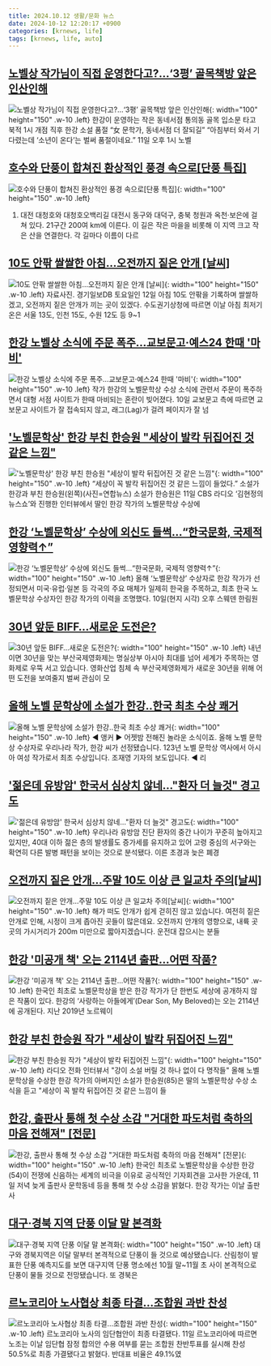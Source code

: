 ```yaml
---
title: 2024.10.12 생활/문화 뉴스
date: 2024-10-12 12:20:17 +0900
categories: [krnews, life]
tags: [krnews, life, auto]
---
```

## [노벨상 작가님이 직접 운영한다고?…‘3평’ 골목책방 앞은 인산인해](https://n.news.naver.com/mnews/article/009/0005377991)

![노벨상 작가님이 직접 운영한다고?…‘3평’ 골목책방 앞은 인산인해](https://mimgnews.pstatic.net/image/origin/009/2024/10/12/5377991.jpg?type=nf220_150){: width="100" height="150" .w-10 .left}
한강이 운영하는 작은 동네서점 통의동 골목 입소문 타고 북적 1시 개점 직후 한강 소설 품절 “女 문학가, 동네서점 더 잘되길” “아침부터 와서 기다렸는데 ‘소년이 온다’는 벌써 품절이네요.” 11일 오후 1시 노벨

## [호수와 단풍이 합쳐진 환상적인 풍경 속으로[단풍 특집]](https://n.news.naver.com/mnews/article/094/0000012120)

![호수와 단풍이 합쳐진 환상적인 풍경 속으로[단풍 특집]](https://mimgnews.pstatic.net/image/origin/094/2024/10/11/12120.jpg?type=nf220_150){: width="100" height="150" .w-10 .left}
1. 대전 대청호와 대청호오백리길 대전시 동구와 대덕구, 충북 청원과 옥천·보은에 걸쳐 있다. 21구간 200여 km에 이른다. 이 길은 작은 마을을 비롯해 이 지역 크고 작은 산을 연결한다. 각 길마다 이름이 다르

## [10도 안팎 쌀쌀한 아침…오전까지 짙은 안개 [날씨]](https://n.news.naver.com/mnews/article/666/0000054069)

![10도 안팎 쌀쌀한 아침…오전까지 짙은 안개 [날씨]](https://mimgnews.pstatic.net/image/origin/666/2024/10/12/54069.jpg?type=nf220_150){: width="100" height="150" .w-10 .left}
자료사진. 경기일보DB 토요일인 12일 아침 10도 안팎을 기록하며 쌀쌀하겠고, 오전까지 짙은 안개가 끼는 곳이 있겠다. 수도권기상청에 따르면 이날 아침 최저기온은 서울 13도, 인천 15도, 수원 12도 등 9~1

## [한강 노벨상 소식에 주문 폭주…교보문고·예스24 한때 '마비'](https://n.news.naver.com/mnews/article/052/0002097900)

![한강 노벨상 소식에 주문 폭주…교보문고·예스24 한때 '마비'](https://mimgnews.pstatic.net/image/origin/052/2024/10/11/2097900.jpg?type=nf220_150){: width="100" height="150" .w-10 .left}
작가 한강의 노벨문학상 수상 소식에 관련서 주문이 폭주하면서 대형 서점 사이트가 한때 마비되는 혼란이 빚어졌다. 10일 교보문고 측에 따르면 교보문고 사이트가 잘 접속되지 않고, 래그(Lag)가 걸려 페이지가 잘 넘

## ['노벨문학상' 한강 부친 한승원 "세상이 발칵 뒤집어진 것 같은 느낌"](https://n.news.naver.com/mnews/article/018/0005855753)

!['노벨문학상' 한강 부친 한승원 "세상이 발칵 뒤집어진 것 같은 느낌"](https://mimgnews.pstatic.net/image/origin/018/2024/10/11/5855753.jpg?type=nf220_150){: width="100" height="150" .w-10 .left}
“세상이 꼭 발칵 뒤집어진 것 같은 느낌이 들었다.” 소설가 한강과 부친 한승원(왼쪽)(사진=연합뉴스) 소설가 한승원은 11일 CBS 라디오 ‘김현정의 뉴스쇼’와 진행한 인터뷰에서 딸인 한강 작가의 노벨문학상 수상에

## [한강 ‘노벨문학상’ 수상에 외신도 들썩…“한국문화, 국제적 영향력↑”](https://n.news.naver.com/mnews/article/662/0000053858)

![한강 ‘노벨문학상’ 수상에 외신도 들썩…“한국문화, 국제적 영향력↑”](https://mimgnews.pstatic.net/image/origin/662/2024/10/12/53858.jpg?type=nf220_150){: width="100" height="150" .w-10 .left}
올해 ‘노벨문학상’ 수상자로 한강 작가가 선정되면서 미국·유럽·일본 등 각국의 주요 매체가 일제히 한국을 주목하고, 최초 한국 노벨문학상 수상자인 한강 작가의 이력을 조명했다. 10일(현지 시각) 오후 스웨덴 한림원

## [30년 앞둔 BIFF…새로운 도전은?](https://n.news.naver.com/mnews/article/056/0011816920)

![30년 앞둔 BIFF…새로운 도전은?](https://mimgnews.pstatic.net/image/origin/056/2024/10/11/11816920.jpg?type=nf220_150){: width="100" height="150" .w-10 .left}
내년이면 30년을 맞는 부산국제영화제는 명실상부 아시아 최대를 넘어 세계가 주목하는 영화제로 우뚝 서고 있습니다. 영화산업 침체 속 부산국제영화제가 새로운 30년을 위해 어떤 도전을 보여줄지 벌써 관심이 모

## [올해 노벨 문학상에 소설가 한강‥한국 최초 수상 쾌거](https://n.news.naver.com/mnews/article/214/0001379474)

![올해 노벨 문학상에 소설가 한강‥한국 최초 수상 쾌거](https://mimgnews.pstatic.net/image/origin/214/2024/10/11/1379474.jpg?type=nf220_150){: width="100" height="150" .w-10 .left}
◀ 앵커 ▶ 어젯밤 전해진 놀라운 소식이죠. 올해 노벨 문학상 수상자로 우리나라 작가, 한강 씨가 선정됐습니다. 123년 노벨 문학상 역사에서 아시아 여성 작가로서 최초 수상입니다. 조재영 기자의 보도입니다. ◀ 리

## ['젊은데 유방암' 한국서 심상치 않네…"환자 더 늘것" 경고도](https://n.news.naver.com/mnews/article/008/0005099472)

!['젊은데 유방암' 한국서 심상치 않네…"환자 더 늘것" 경고도](https://mimgnews.pstatic.net/image/origin/008/2024/10/11/5099472.jpg?type=nf220_150){: width="100" height="150" .w-10 .left}
우리나라 유방암 진단 환자의 중간 나이가 꾸준히 높아지고 있지만, 40대 이하 젊은 층의 발생률도 증가세를 유지하고 있어 고령 중심의 서구와는 확연히 다른 발병 패턴을 보이는 것으로 분석됐다. 이른 초경과 늦은 폐경

## [오전까지 짙은 안개…주말 10도 이상 큰 일교차 주의[날씨]](https://n.news.naver.com/mnews/article/422/0000686743)

![오전까지 짙은 안개…주말 10도 이상 큰 일교차 주의[날씨]](https://mimgnews.pstatic.net/image/origin/422/2024/10/12/686743.jpg?type=nf220_150){: width="100" height="150" .w-10 .left}
해가 떠도 안개가 쉽게 걷히진 않고 있습니다. 여전히 짙은 안개로 인해, 시정이 크게 좁아진 곳들이 많은데요. 오전까지 안개의 영향으로, 내륙 곳곳의 가시거리가 200m 미만으로 짧아지겠습니다. 운전대 잡으시는 분들

## [한강 '미공개 책' 오는 2114년 출판...어떤 작품?](https://n.news.naver.com/mnews/article/018/0005856029)

![한강 '미공개 책' 오는 2114년 출판...어떤 작품?](https://mimgnews.pstatic.net/image/origin/018/2024/10/11/5856029.jpg?type=nf220_150){: width="100" height="150" .w-10 .left}
한국인 최초로 노벨문학상을 받은 한강 작가가 단 한번도 세상에 공개하지 않은 작품이 있다. 한강의 ‘사랑하는 아들에게’(Dear Son, My Beloved)는 오는 2114년에 공개된다. 지난 2019년 노르웨이

## [한강 부친 한승원 작가 "세상이 발칵 뒤집어진 느낌"](https://n.news.naver.com/mnews/article/029/0002907838)

![한강 부친 한승원 작가 "세상이 발칵 뒤집어진 느낌"](https://mimgnews.pstatic.net/image/origin/029/2024/10/11/2907838.jpg?type=nf220_150){: width="100" height="150" .w-10 .left}
라디오 전화 인터뷰서 "강이 소설 버릴 것 하나 없이 다 명작들" 올해 노벨문학상을 수상한 한강 작가의 아버지인 소설가 한승원(85)은 딸의 노벨문학상 수상 소식을 듣고 "세상이 꼭 발칵 뒤집어진 것 같은 느낌이 들

## [한강, 출판사 통해 첫 수상 소감 "거대한 파도처럼 축하의 마음 전해져" [전문]](https://n.news.naver.com/mnews/article/014/0005252284)

![한강, 출판사 통해 첫 수상 소감 "거대한 파도처럼 축하의 마음 전해져" [전문]](https://mimgnews.pstatic.net/image/origin/014/2024/10/12/5252284.jpg?type=nf220_150){: width="100" height="150" .w-10 .left}
한국인 최초로 노벨문학상을 수상한 한강(54)이 전쟁에 신음하는 세계의 비극을 이유로 공식적인 기자회견을 고사한 가운데, 11일 저녁 늦게 출판사 문학동네 등을 통해 첫 수상 소감을 밝혔다. 한강 작가는 이날 출판사

## [대구·경북 지역 단풍 이달 말 본격화](https://n.news.naver.com/mnews/article/056/0011816958)

![대구·경북 지역 단풍 이달 말 본격화](https://mimgnews.pstatic.net/image/origin/056/2024/10/11/11816958.jpg?type=nf220_150){: width="100" height="150" .w-10 .left}
대구와 경북지역은 이달 말부터 본격적으로 단풍이 들 것으로 예상됐습니다. 산림청이 발표한 단풍 예측지도를 보면 대구지역 단풍 명소에선 10월 말~11월 초 사이 본격적으로 단풍이 물들 것으로 전망됐습니다. 또 경북은

## [르노코리아 노사협상 최종 타결…조합원 과반 찬성](https://n.news.naver.com/mnews/article/001/0014978354)

![르노코리아 노사협상 최종 타결…조합원 과반 찬성](https://mimgnews.pstatic.net/image/origin/001/2024/10/11/14978354.jpg?type=nf220_150){: width="100" height="150" .w-10 .left}
르노코리아 노사의 임단협안이 최종 타결됐다. 11일 르노코리아에 따르면 노조는 이날 임단협 잠정 합의안 수용 여부를 묻는 조합원 찬반투표를 실시해 찬성 50.5%로 최종 가결됐다고 밝혔다. 반대표 비율은 49.1%였

